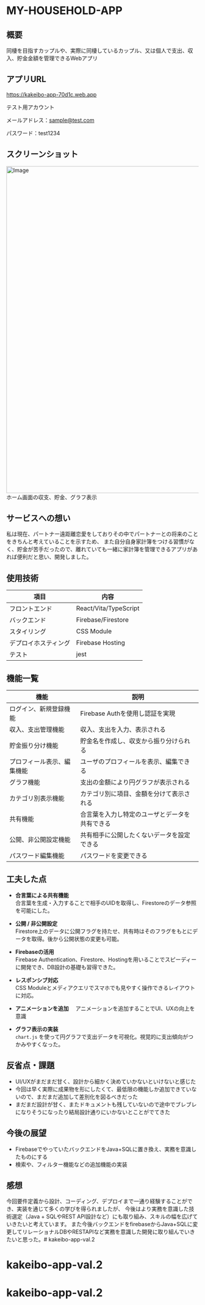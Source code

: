 # MY-HOUSEHOLD-APP

## 概要

同棲を目指すカップルや、実際に同棲しているカップル、又は個人で支出、収入、貯金金額を管理できるWebアプリ
## アプリURL

https://kakeibo-app-70d1c.web.app

テスト用アカウント

メールアドレス：sample@test.com　　

パスワード：test1234

## スクリーンショット　　
<img width="1694" height="855" alt="Image" src="https://github.com/user-attachments/assets/a4e8f6c5-7380-4b90-816b-99626a74ebba" />
ホーム画面の収支、貯金、グラフ表示

## サービスへの想い
私は現在、パートナー遠距離恋愛をしておりその中でパートナーとの将来のことをきちんと考えていることを示すため、
また自分自身家計簿をつける習慣がなく、貯金が苦手だったので、離れていても一緒に家計簿を管理できるアプリがあれば便利だと思い、開発しました。

## 使用技術
| 項目 | 内容 |
|-----|------|
| フロントエンド | React/Vita/TypeScript |
| バックエンド | Firebase/Firestore |
| スタイリング | CSS Module |
| デプロイホスティング | Firebase Hosting |
| テスト | jest |
## 機能一覧
| 機能 | 説明 |
|-----|-----|
| ログイン、新規登録機能 | Firebase Authを使用し認証を実現 |
| 収入、支出管理機能 | 収入、支出を入力、表示される |
| 貯金振り分け機能 | 貯金名を作成し、収支から振り分けられる |
| プロフィール表示、編集機能 | ユーザのプロフィールを表示、編集できる |
| グラフ機能 | 支出の金額により円グラフが表示される | 
| カテゴリ別表示機能 | カテゴリ別に項目、金額を分けて表示される |
| 共有機能 | 合言葉を入力し特定のユーザとデータを共有できる |
| 公開、非公開設定機能 | 共有相手に公開したくないデータを設定できる |
| パスワード編集機能 | パスワードを変更できる |  
## 工夫した点

- **合言葉による共有機能**  
  合言葉を生成・入力することで相手のUIDを取得し、Firestoreのデータ参照を可能にした。
  
- **公開 / 非公開設定**  
  Firestore上のデータに公開フラグを持たせ、共有時はそのフラグをもとにデータを取得。後から公開状態の変更も可能。

- **Firebaseの活用**  
  Firebase Authentication、Firestore、Hostingを用いることでスピーディーに開発でき、DB設計の基礎も習得できた。

- **レスポンシブ対応**  
  CSS Moduleとメディアクエリでスマホでも見やすく操作できるレイアウトに対応。

- **アニメーションを追加**
　アニメーションを追加することでUI、UXの向上を意識

- **グラフ表示の実装**  
  `chart.js` を使って円グラフで支出データを可視化。視覚的に支出傾向がつかみやすくなった。
## 反省点・課題
- UI/UXがまだまだ甘く、設計から細かく決めていかないといけないと感じた
- 今回は早く実際に成果物を形にしたくて、最低限の機能しか追加できていないので、まだまだ追加して差別化を図るべきだった
- まだまだ設計が甘く、またドキュメントも残していないので途中でブレブレになりそうになったり結局設計通りにいかないとことがでてきた

## 今後の展望
- FirebaseでやっていたバックエンドをJava+SQLに置き換え、実務を意識したものにする
- 検索や、フィルター機能などの追加機能の実装

## 感想
今回要件定義から設計、コーディング、デプロイまで一通り経験することができ、実装を通じて多くの学びを得られましたが、
今後はより実務を意識した技術選定（Java + SQLやREST API設計など）にも取り組み、スキルの幅を広げていきたいと考えています。
また今後バックエンドをfirebaseからJava+SQLに変更してリレーショナルDBやRESTAPIなど実務を意識した開発に取り組んでいきたいと思った。# kakeibo-app-val.2
# kakeibo-app-val.2
# kakeibo-app-val.2
